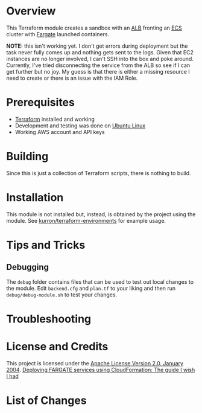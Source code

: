 # Overview
This Terraform module creates a sandbox with an [ALB](https://aws.amazon.com/elasticloadbalancing/) fronting an [ECS](https://aws.amazon.com/ecs/) cluster with [Fargate](https://aws.amazon.com/fargate/) launched containers.

**NOTE:** this isn't working yet.  I don't get errors during deployment but the task never fully comes up and nothing gets sent to the logs.  Given that EC2 instances are no longer involved, I can't SSH into the box and poke around.   Currently, I've tried disconnecting the service from the ALB so see if I can get further but no joy.  My guess is that there is either a missing resource I need to create or there is an issue with the IAM Role.

# Prerequisites
* [Terraform](https://terraform.io/) installed and working
* Development and testing was done on [Ubuntu Linux](http://www.ubuntu.com/)
* Working AWS account and API keys

# Building
Since this is just a collection of Terraform scripts, there is nothing to build.

# Installation
This module is not installed but, instead, is obtained by the project using the module.  See [kurron/terraform-environments](https://github.com/kurron/terraform-environments) for example usage.

# Tips and Tricks

## Debugging
The `debug` folder contains files that can be used to test out local changes
to the module.  Edit `backend.cfg` and `plan.tf` to your liking and
then run `debug/debug-module.sh` to test your changes.

# Troubleshooting

# License and Credits
This project is licensed under the [Apache License Version 2.0, January 2004](http://www.apache.org/licenses/).
[Deploying FARGATE services using CloudFormation: The guide I wish I had](https://blog.devopspro.co.uk/deploying-fargate-services-using-cloudformation-the-guide-i-wish-i-had-d89b6dc62303)

# List of Changes

